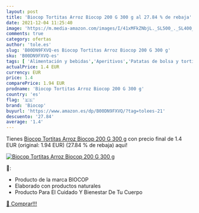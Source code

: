 ```yaml
---
layout: post
title: 'Biocop Tortitas Arroz Biocop 200 G 300 g al 27.84 % de rebaja'
date: 2021-12-04 11:25:40
image: 'https://m.media-amazon.com/images/I/41xMFkZNbjL._SL500_._SL400_.jpg'
comments: true
category: ofertas
author: 'tole.es'
slug: 'B00DN9FXVQ-es Biocop Tortitas Arroz Biocop 200 G 300 g'
sku: 'B00DN9FXVQ-es'
tags: [ 'Alimentación y bebidas','Aperitivos','Patatas de bolsa y tortitas de verduras','Tortitas de Maíz','arroz','biocop', ]
actualPrice: 1.4 EUR
currency: EUR
price: 1.4
comparePrice: 1.94 EUR
prodname: 'Biocop Tortitas Arroz Biocop 200 G 300 g'
country: 'es'
flag: '🇪🇸'
brand: 'Biocop'
buyurl: 'https://www.amazon.es/dp/B00DN9FXVQ/?tag=tolees-21'
descuento: '27.84'
average: '1.4'
---
```


Tienes [Biocop Tortitas Arroz Biocop 200 G 300 g](https://www.amazon.es/dp/B00DN9FXVQ/?tag=tolees-21) con precio final de  1.4 EUR (original: 1.94 EUR) (27.84 %  de rebaja) aqui!

[![Biocop Tortitas Arroz Biocop 200 G 300 g](https://m.media-amazon.com/images/I/41xMFkZNbjL._SL500_._SL400_.jpg)](https://www.amazon.es/dp/B00DN9FXVQ/?tag=tolees-21)

🔎:

- Producto de la marca BIOCOP
- Elaborado con productos naturales
- Producto Para El Cuidado Y Bienestar De Tu Cuerpo

[🛒 Comprar!!!](https://www.amazon.es/dp/B00DN9FXVQ/?tag=tolees-21)
